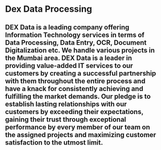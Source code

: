 # Dex Data Processing

## DEX Data is a leading company offering Information Technology services in terms of Data Processing, Data Entry, OCR, Document Digitalization etc. We handle various projects in the Mumbai area. DEX Data is a leader in providing value-added IT services to our customers by creating a successful partnership with them throughout the entire process and have a knack for consistently achieving and fulfilling the market demands. Our pledge is to establish lasting relationships with our customers by exceeding their expectations, gaining their trust through exceptional performance by every member of our team on the assigned projects and maximizing customer satisfaction to the utmost limit.